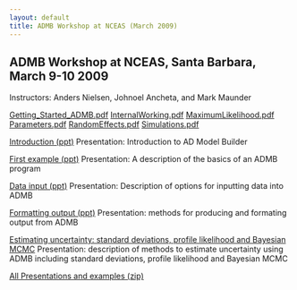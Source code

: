 ```yaml
---
layout: default
title: ADMB Workshop at NCEAS (March 2009)
---
```


ADMB Workshop at NCEAS, Santa Barbara, March 9-10 2009
------------------------------------------------------

Instructors: Anders Nielsen, Johnoel Ancheta, and Mark Maunder

[Getting_Started_ADMB.pdf](Getting_Started_ADMB.pdf)
[InternalWorking.pdf](InternalWorking.pdf)
[MaximumLikelihood.pdf](MaximumLikelihood.pdf)
[Parameters.pdf](Parameters.pdf)
[RandomEffects.pdf](RandomEffects.pdf)
[Simulations.pdf](Simulations.pdf)

[Introduction (ppt)](1-introduction.ppt)
Presentation: Introduction to AD Model Builder

[First example (ppt)](3-First-example.ppt)
Presentation: A description of the basics of an ADMB program

[Data input (ppt)](7a-Data-input.ppt)
Presentation: Description of options for inputting data into ADMB

[Formatting output (ppt)](7b-Formatting-output.ppt)
Presentation: methods for producing and formating output from ADMB

[Estimating uncertainty: standard deviations, profile likelihood and Bayesian MCMC](9-Estimating-uncertainty.ppt)
Presentation: description of methods to estimate uncertainty using ADMB including standard deviations, profile likelihood and Bayesian MCMC

[All Presentations and examples (zip)](Presentations-and-examples.zip)
